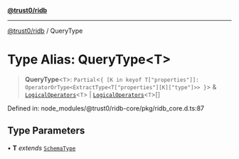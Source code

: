 [**@trust0/ridb**](../README.md)

***

[@trust0/ridb](../README.md) / QueryType

# Type Alias: QueryType\<T\>

> **QueryType**\<`T`\>: `Partial`\<`{ [K in keyof T["properties"]]: OperatorOrType<ExtractType<T["properties"][K]["type"]>> }`\> & [`LogicalOperators`](LogicalOperators.md)\<`T`\> \| [`LogicalOperators`](LogicalOperators.md)\<`T`\>[]

Defined in: node\_modules/@trust0/ridb-core/pkg/ridb\_core.d.ts:87

## Type Parameters

• **T** *extends* [`SchemaType`](SchemaType.md)

